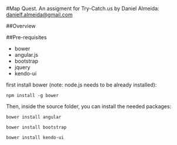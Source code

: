 #Map Quest. An assigment for Try-Catch.us
by Daniel Almeida: danielf.almeida@gmail.com

##Overview


##Pre-requisites
- bower
- angular.js
- bootstrap
- jquery
- kendo-ui

first install bower (note: node.js needs to be already installed):

`npm install -g bower`

Then, inside the source folder, you can install the needed packages:

`bower install angular`

`bower install bootstrap`

`bower install kendo-ui`
